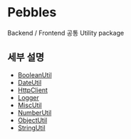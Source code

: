 # Pebbles
Backend / Frontend 공통 Utility package

## 세부 설명
* [BooleanUtil]
* [DateUtil]
* [HttpClient]
* [Logger]
* [MiscUtil]
* [NumberUtil]
* [ObjectUtil]
* [StringUtil]

[BooleanUtil]: https://fastcampus.atlassian.net/wiki/spaces/engineering/pages/2021621817/BooleanUtil
[DateUtil]: https://fastcampus.atlassian.net/wiki/spaces/engineering/pages/2021457931/DateUtil
[HttpClient]: https://fastcampus.atlassian.net/wiki/spaces/engineering/pages/2021392400/HttpClient
[Logger]: https://fastcampus.atlassian.net/wiki/spaces/engineering/pages/2021032005/Logger
[MiscUtil]: https://fastcampus.atlassian.net/wiki/spaces/engineering/pages/2021097584/MiscUtil
[NumberUtil]: https://fastcampus.atlassian.net/wiki/spaces/engineering/pages/2021064827/NumberUtil
[ObjectUtil]: https://fastcampus.atlassian.net/wiki/spaces/engineering/pages/2021195869/ObjectUtil
[StringUtil]: https://fastcampus.atlassian.net/wiki/spaces/engineering/pages/2020966461/StringUtil